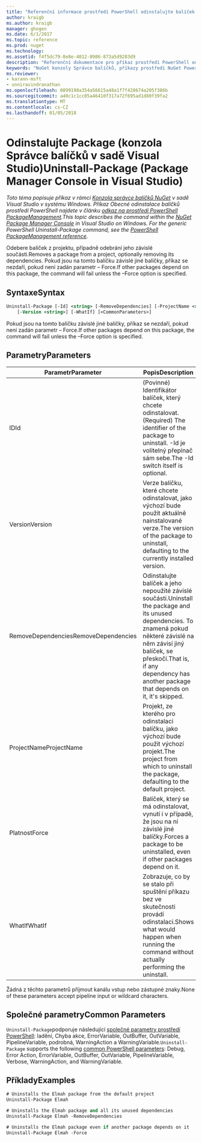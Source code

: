```yaml
---
title: "Referenční informace prostředí PowerShell odinstalujte balíček NuGet | Microsoft Docs"
author: kraigb
ms.author: kraigb
manager: ghogen
ms.date: 6/1/2017
ms.topic: reference
ms.prod: nuget
ms.technology: 
ms.assetid: f4f5dc79-8e8e-4012-8986-873a5d9283d9
description: "Referenční dokumentace pro příkaz prostředí PowerShell odinstalace balíčku v konzole Správce balíčků NuGet v sadě Visual Studio."
keywords: "NuGet konzoly Správce balíčků, příkazy prostředí NuGet Powershell, NuGet Powershell odkaz, odinstalační balíček"
ms.reviewer:
- karann-msft
- unniravindranathan
ms.openlocfilehash: 0899198a354a56615a48a1f7f428674a205f386b
ms.sourcegitcommit: a40c1c1cc05a46410f317a72f695ad1d80f39fa2
ms.translationtype: MT
ms.contentlocale: cs-CZ
ms.lasthandoff: 01/05/2018
---
```

# <a name="uninstall-package-package-manager-console-in-visual-studio"></a><span data-ttu-id="3c8a9-104">Odinstalujte Package (konzola Správce balíčků v sadě Visual Studio)</span><span class="sxs-lookup"><span data-stu-id="3c8a9-104">Uninstall-Package (Package Manager Console in Visual Studio)</span></span>

<span data-ttu-id="3c8a9-105">*Toto téma popisuje příkaz v rámci [Konzola správce balíčků NuGet](Package-Manager-Console.md) v sadě Visual Studio v systému Windows. Příkaz Obecné odinstalace balíčků prostředí PowerShell najdete v článku [odkaz na prostředí PowerShell PackageManagement](/powershell/module/packagemanagement/?view=powershell-6).*</span><span class="sxs-lookup"><span data-stu-id="3c8a9-105">*This topic describes the command within the [NuGet Package Manager Console](Package-Manager-Console.md) in Visual Studio on Windows. For the generic PowerShell Uninstall-Package command, see the [PowerShell PackageManagement reference](/powershell/module/packagemanagement/?view=powershell-6).*</span></span>

<span data-ttu-id="3c8a9-106">Odebere balíček z projektu, případně odebrání jeho závislé součásti.</span><span class="sxs-lookup"><span data-stu-id="3c8a9-106">Removes a package from a project, optionally removing its dependencies.</span></span> <span data-ttu-id="3c8a9-107">Pokud jsou na tomto balíčku závislé jiné balíčky, příkaz se nezdaří, pokud není zadán parametr – Force.</span><span class="sxs-lookup"><span data-stu-id="3c8a9-107">If other packages depend on this package, the command will fail unless the –Force option is specified.</span></span>

## <a name="syntax"></a><span data-ttu-id="3c8a9-108">Syntaxe</span><span class="sxs-lookup"><span data-stu-id="3c8a9-108">Syntax</span></span>

```ps
Uninstall-Package [-Id] <string> [-RemoveDependencies] [-ProjectName <string>] [-Force]
    [-Version <string>] [-WhatIf] [<CommonParameters>]
```

<span data-ttu-id="3c8a9-109">Pokud jsou na tomto balíčku závislé jiné balíčky, příkaz se nezdaří, pokud není zadán parametr – Force.</span><span class="sxs-lookup"><span data-stu-id="3c8a9-109">If other packages depend on this package, the command will fail unless the –Force option is specified.</span></span>

## <a name="parameters"></a><span data-ttu-id="3c8a9-110">Parametry</span><span class="sxs-lookup"><span data-stu-id="3c8a9-110">Parameters</span></span>

| <span data-ttu-id="3c8a9-111">Parametr</span><span class="sxs-lookup"><span data-stu-id="3c8a9-111">Parameter</span></span> | <span data-ttu-id="3c8a9-112">Popis</span><span class="sxs-lookup"><span data-stu-id="3c8a9-112">Description</span></span> |
| --- | --- |
| <span data-ttu-id="3c8a9-113">ID</span><span class="sxs-lookup"><span data-stu-id="3c8a9-113">Id</span></span> | <span data-ttu-id="3c8a9-114">(Povinné) Identifikátor balíček, který chcete odinstalovat.</span><span class="sxs-lookup"><span data-stu-id="3c8a9-114">(Required) The identifier of the package to uninstall.</span></span> <span data-ttu-id="3c8a9-115">-Id je volitelný přepínač sám sebe.</span><span class="sxs-lookup"><span data-stu-id="3c8a9-115">The -Id switch itself is optional.</span></span> |
| <span data-ttu-id="3c8a9-116">Version</span><span class="sxs-lookup"><span data-stu-id="3c8a9-116">Version</span></span> | <span data-ttu-id="3c8a9-117">Verze balíčku, které chcete odinstalovat, jako výchozí bude použit aktuálně nainstalované verze.</span><span class="sxs-lookup"><span data-stu-id="3c8a9-117">The version of the package to uninstall, defaulting to the currently installed version.</span></span> |
| <span data-ttu-id="3c8a9-118">RemoveDependencies</span><span class="sxs-lookup"><span data-stu-id="3c8a9-118">RemoveDependencies</span></span> | <span data-ttu-id="3c8a9-119">Odinstalujte balíček a jeho nepoužité závislé součásti.</span><span class="sxs-lookup"><span data-stu-id="3c8a9-119">Uninstall the package and its unused dependencies.</span></span> <span data-ttu-id="3c8a9-120">To znamená pokud některé závislé na něm závisí jiný balíček, se přeskočí.</span><span class="sxs-lookup"><span data-stu-id="3c8a9-120">That is, if any dependency has another package that depends on it, it's skipped.</span></span> |
| <span data-ttu-id="3c8a9-121">ProjectName</span><span class="sxs-lookup"><span data-stu-id="3c8a9-121">ProjectName</span></span> | <span data-ttu-id="3c8a9-122">Projekt, ze kterého pro odinstalaci balíčku, jako výchozí bude použit výchozí projekt.</span><span class="sxs-lookup"><span data-stu-id="3c8a9-122">The project from which to uninstall the package, defaulting to the default project.</span></span> |
| <span data-ttu-id="3c8a9-123">Platnost</span><span class="sxs-lookup"><span data-stu-id="3c8a9-123">Force</span></span> | <span data-ttu-id="3c8a9-124">Balíček, který se má odinstalovat, vynutí i v případě, že jsou na ní závislé jiné balíčky.</span><span class="sxs-lookup"><span data-stu-id="3c8a9-124">Forces a package to be uninstalled, even if other packages depend on it.</span></span> |
| <span data-ttu-id="3c8a9-125">WhatIf</span><span class="sxs-lookup"><span data-stu-id="3c8a9-125">WhatIf</span></span> | <span data-ttu-id="3c8a9-126">Zobrazuje, co by se stalo při spuštění příkazu bez ve skutečnosti provádí odinstalaci.</span><span class="sxs-lookup"><span data-stu-id="3c8a9-126">Shows what would happen when running the command without actually performing the uninstall.</span></span> |

<span data-ttu-id="3c8a9-127">Žádná z těchto parametrů přijmout kanálu vstup nebo zástupné znaky.</span><span class="sxs-lookup"><span data-stu-id="3c8a9-127">None of these parameters accept pipeline input or wildcard characters.</span></span>

## <a name="common-parameters"></a><span data-ttu-id="3c8a9-128">Společné parametry</span><span class="sxs-lookup"><span data-stu-id="3c8a9-128">Common Parameters</span></span>

<span data-ttu-id="3c8a9-129">`Uninstall-Package`podporuje následující [společné parametry prostředí PowerShell](http://go.microsoft.com/fwlink/?LinkID=113216): ladění, Chyba akce, ErrorVariable, OutBuffer, OutVariable, PipelineVariable, podrobná, WarningAction a WarningVariable.</span><span class="sxs-lookup"><span data-stu-id="3c8a9-129">`Uninstall-Package` supports the following [common PowerShell parameters](http://go.microsoft.com/fwlink/?LinkID=113216): Debug, Error Action, ErrorVariable, OutBuffer, OutVariable, PipelineVariable, Verbose, WarningAction, and WarningVariable.</span></span>

## <a name="examples"></a><span data-ttu-id="3c8a9-130">Příklady</span><span class="sxs-lookup"><span data-stu-id="3c8a9-130">Examples</span></span>

```ps
# Uninstalls the Elmah package from the default project
Uninstall-Package Elmah

# Uninstalls the Elmah package and all its unused dependencies
Uninstall-Package Elmah -RemoveDependencies 

# Uninstalls the Elmah package even if another package depends on it
Uninstall-Package Elmah -Force
```
